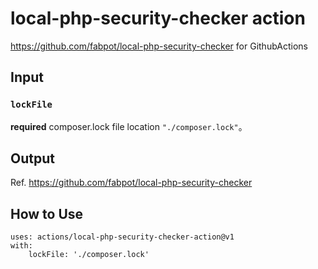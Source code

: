 # local-php-security-checker action

https://github.com/fabpot/local-php-security-checker for GithubActions

## Input

### `lockFile`

**required** composer.lock file location `"./composer.lock"`。

## Output
Ref. https://github.com/fabpot/local-php-security-checker

## How to Use
```
uses: actions/local-php-security-checker-action@v1
with:
    lockFile: './composer.lock'
```